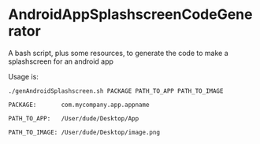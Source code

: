 AndroidAppSplashscreenCodeGenerator
===================================

A bash script, plus some resources, to generate the code to make a splashscreen for an android app

Usage is:

    ./genAndroidSplashscreen.sh PACKAGE PATH_TO_APP PATH_TO_IMAGE

    PACKAGE:       com.mycompany.app.appname

    PATH_TO_APP:   /User/dude/Desktop/App

    PATH_TO_IMAGE: /User/dude/Desktop/image.png
